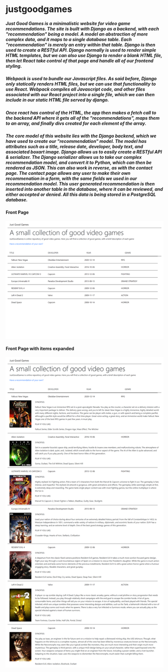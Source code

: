 # justgoodgames
##### Just Good Games is a minimalistic website for video game recommendations. The site is built with Django as a backend, with each "recommendation" being a model. A model an abstraction of more complex data, and it maps to a single database table. Each "recommendation" is merely an entry within that table. Django is then used to create a RESTful API. Django normally is used to render simple HTML templates, but we can also use Django to render a blank HTML file, then let React take control of that page and handle all of our frontend styling.

##### Webpack is used to bundle our Javascript files. As said before, Django only statically renders HTML files, but we can use that functionality to use React. Webpack compiles all Javascript code, and other files associated with our React project into a single file, which we can then include in our static HTML file served by django.

##### Once react has control of the HTML, the app then makes a fetch call to the backend API where it gets all of the "recommendations", maps them to an array, and finally divs created for each element of the array. 

##### The core model of this website lies with the Django backend, which we have used to create our "recommendation" model. The model has attributes such as a title, release date, developer, body text, and associated boxart image. Django allows us to easily create a RESTful API & serializer. The Django serializer allows us to take our complex recommendation model, and convert it to Python, which can then be rendered as JSON. This can also work in reverse, as with the contact page. The contact page allows any user to make their own recommenation in a form, with the same fields we used in our recommendation model. This user generated recommendation is then inserted into another table in the database, where it can be reviewed, and either accepted or denied. All this data is being stored in a PostgreSQL database.


#### Front Page
![Alt text](https://raw.githubusercontent.com/RomanJordan/justgoodgames/main/backend/images/frontpage.png?token=AHYFX6AKRIPEQB4WKLID36C74QDUM "Front Page")

#### Front Page with items expanded
![Alt text](https://raw.githubusercontent.com/RomanJordan/justgoodgames/main/backend/images/frontpage_opened.png?token=AHYFX6DUAU5BHWRTMFJA4X274QEG6 "Front Page")